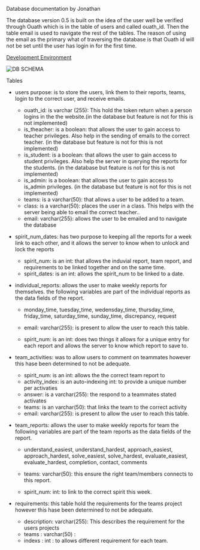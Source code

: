 Database documentation
by Jonathan

The database version 0.5 is built on the idea of the user well be verified through Ouath which is in the table of users and called ouath_id. Then the table email is used to navigate the rest of the tables. The reason of using the email as the primary what of traversing the database is that Ouath id will not be set until the user has login in for the first time.

[Development Environment](README.md)

![DB SCHEMA](https://i.imgur.com/UANnVbm.png)

Tables 
- users purpose: is to store the users, link them to their reports, teams, login to the correct user, and receive emails.
	- ouath_id: is varchar (255): This hold the token return when a person logins in the the website.(in the database but feature is not for this is not implemented)
	- is_theacher: is a boolean: that allows the user to gain access to teacher privileges. Also help in the sending of emails to the correct teacher. (in the database but feature is not for this is not implemented)
	- is_student: is a boolean: that allows the user to gain access to student privileges. Also help the server in querying the reports for the students. (in the database but feature is not for this is not implemented)
	- is_admin: is a boolean: that allows the user to gain access to is_admin privileges. (in the database but feature is not for this is not implemented)
	- teams: is a varchar(50): that allows a user to be added to a team. 
	- class: is a varchar(50): places the user in a class. This helps with the server being able to email the correct teacher..
	- email: varchar(255): allows the user to be emailed and to navigate the database 


- spirit_num_dates: has two purpose to keeping all the reports for a week link to each other, and it allows the server to know when to unlock and lock the reports
	- spirit_num: is an int: that allows the induvial report, team report, and requirements  to be linked together and on the same time.
	- spirit_dates: is an int: allows the spirit_num to be linked to a date.
	
- individual_reports: allows the user to make weekly reports for themselves.
	  the following variables are part of the individual reports as the data fields of the report.
	- monday_time, tuesday_time, wedensday_time, thursday_time, friday_time, saturday_time, sunday_time, discrepancy, request
	
	- email: varchar(255): is present to allow the user to reach this table.
	- spirit_num: is an int: does two things it allows for a unique entry for each report and allows the server to know which report to save to.

- team_activities:  was to allow users to comment on teammates  however this hase been determined to not be adequate.
	- spirit_num: is an int: allows the the correct team report to 
	- activity_index: is an auto-indexing int: to provide a unique number per activaties
	- answer: is a varchar(255): the respond to a teammates stated activates 
	- teams: is an varchar(50): that links the team to the correct activity
	-  email: varchar(255): is present to allow the user to reach this table.

- team_reports: allows the user to make weekly reports for team
	   the following variables are part of the team reports as the data fields of the report.
	-  understand_easiest, understand_hardest, approach_easiest, approach_hardest, solve_easiest, solve_hardest, evaluate_easiest, evaluate_hardest, completion, contact, comments
	
	- teams: varchar(50): this ensure the right team/members connects to this report.
	- spirit_num: int: to link to the correct spirit this week.

- requirements: this table hold the requirements for the teams project however this hase been determined to not be adequate.
	- description: varchar(255):  This describes the requirement for the users projects 
	- teams : varchar(50) :
	- indexs : int : to allows different requirement for each team.


